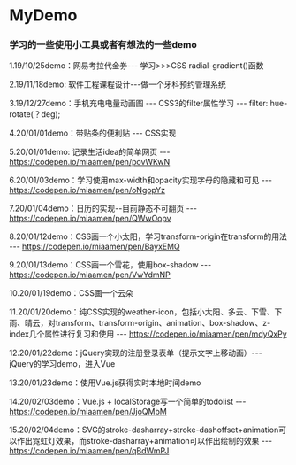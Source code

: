 
# MyDemo
### 学习的一些使用小工具或者有想法的一些demo  
1.19/10/25demo：网易考拉代金券--- 学习>>>CSS radial-gradient()函数

2.19/11/18demo: 软件工程课程设计---做一个牙科预约管理系统

3.19/12/27demo：手机充电电量动画图 --- CSS3的filter属性学习 --- filter: hue-rotate(？deg);

4.20/01/01demo：带贴条的便利贴 --- CSS实现

5.20/01/01demo: 记录生活idea的简单网页 --- https://codepen.io/miaamen/pen/povWKwN

6.20/01/03demo：学习使用max-width和opacity实现字母的隐藏和可见 --- https://codepen.io/miaamen/pen/oNgopYz

7.20/01/04demo：日历的实现--目前静态不可翻页 --- https://codepen.io/miaamen/pen/QWwOopv

8.20/01/12demo：CSS画一个小太阳，学习transform-origin在transform的用法 --- https://codepen.io/miaamen/pen/BayxEMQ

9.20/01/13demo：CSS画一个雪花，使用box-shadow --- https://codepen.io/miaamen/pen/VwYdmNP

10.20/01/19demo：CSS画一个云朵

11.20/01/20demo：纯CSS实现的weather-icon，包括小太阳、多云、下雪、下雨、晴云，对transform、transform-origin、animation、box-shadow、z-index几个属性进行复习和使用 --- https://codepen.io/miaamen/pen/mdyQxPy

12.20/01/22demo：jQuery实现的注册登录表单（提示文字上移动画）--- jQuery的学习demo，进入Vue

13.20/01/23demo：使用Vue.js获得实时本地时间demo

14.20/02/03demo：Vue.js + localStorage写一个简单的todolist --- https://codepen.io/miaamen/pen/JjoQMbM

15.20/02/04demo：SVG的stroke-dasharray+stroke-dashoffset+animation可以作出霓虹灯效果，而stroke-dasharray+animation可以作出绘制的效果 --- https://codepen.io/miaamen/pen/qBdWmPJ
